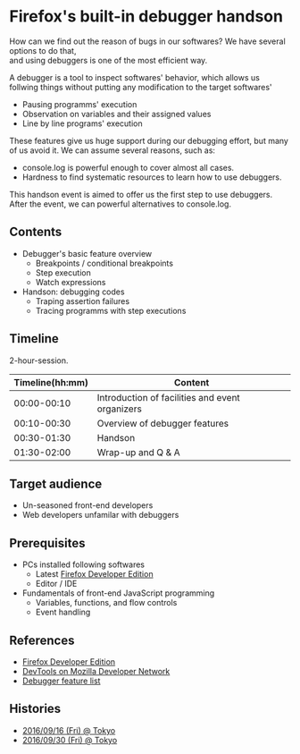 # Firefox's built-in debugger handson

How can we find out the reason of bugs in our softwares?
We have several options to do that,  
and using debuggers is one of the most efficient way.

A debugger is a tool to inspect softwares' behavior, 
which allows us follwing things without putting any modification to the target softwares'   

- Pausing programms' execution
- Observation on variables and their assigned values
- Line by line programs' execution

These features give us huge support during our debugging effort,
but many of us avoid it. We can assume several reasons, such as:

- console.log is powerful enough to cover almost all cases. 
- Hardness to find systematic resources to learn how to use debuggers. 

This handson event is aimed to offer us the first step to use debuggers.
After the event, we can powerful alternatives to console.log.

## Contents

- Debugger's basic feature overview
    - Breakpoints / conditional breakpoints
    - Step execution
    - Watch expressions
- Handson: debugging codes   
    - Traping assertion failures
    - Tracing programms with step executions

## Timeline

2-hour-session. 

|Timeline(hh:mm)|Content|
|--------|-------|
|00:00-00:10|Introduction of facilities and event organizers|
|00:10-00:30|Overview of debugger features|
|00:30-01:30|Handson|
|01:30-02:00|Wrap-up and Q &amp; A|

## Target audience

- Un-seasoned front-end developers
- Web developers unfamilar with debuggers

## Prerequisites

- PCs installed following softwares
     - Latest [Firefox Developer Edition](https://www.mozilla.org/firefox/developer/)
     - Editor / IDE
- Fundamentals of front-end JavaScript programming
     - Variables, functions, and flow controls
     - Event handling

## References

* [Firefox Developer Edition](https://www.mozilla.org/firefox/developer/)
* [DevTools on Mozilla Developer Network](https://developer.mozilla.org/docs/Tools)
* [Debugger feature list](https://developer.mozilla.org/docs/Tools/Debugger)

## Histories

* [2016/09/16 (Fri) @ Tokyo](https://mozilla.doorkeeper.jp/events/51762)
* [2016/09/30 (Fri) @ Tokyo](https://mozilla.doorkeeper.jp/events/51979)